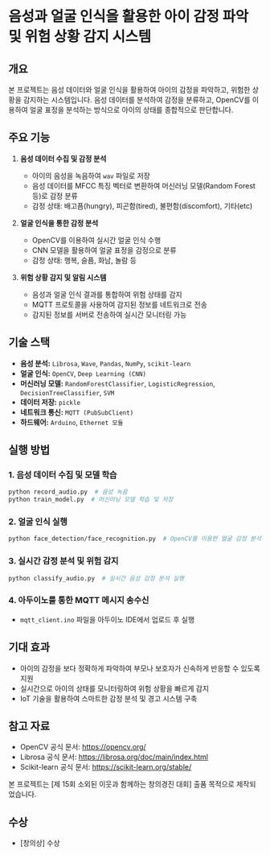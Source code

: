 # 음성과 얼굴 인식을 활용한 아이 감정 파악 및 위험 상황 감지 시스템

## 개요
본 프로젝트는 음성 데이터와 얼굴 인식을 활용하여 아이의 감정을 파악하고, 위험한 상황을 감지하는 시스템입니다. 음성 데이터를 분석하여 감정을 분류하고, OpenCV를 이용하여 얼굴 표정을 분석하는 방식으로 아이의 상태를 종합적으로 판단합니다.

## 주요 기능
1. **음성 데이터 수집 및 감정 분석**
   - 아이의 음성을 녹음하여 `wav` 파일로 저장
   - 음성 데이터를 MFCC 특징 벡터로 변환하여 머신러닝 모델(Random Forest 등)로 감정 분류
   - 감정 상태: 배고픔(hungry), 피곤함(tired), 불편함(discomfort), 기타(etc)
   
2. **얼굴 인식을 통한 감정 분석**
   - OpenCV를 이용하여 실시간 얼굴 인식 수행
   - CNN 모델을 활용하여 얼굴 표정을 감정으로 분류
   - 감정 상태: 행복, 슬픔, 화남, 놀람 등

3. **위험 상황 감지 및 알림 시스템**
   - 음성과 얼굴 인식 결과를 통합하여 위험 상태를 감지
   - MQTT 프로토콜을 사용하여 감지된 정보를 네트워크로 전송
   - 감지된 정보를 서버로 전송하여 실시간 모니터링 가능

## 기술 스택
- **음성 분석:** `Librosa`, `Wave`, `Pandas`, `NumPy`, `scikit-learn`
- **얼굴 인식:** `OpenCV`, `Deep Learning (CNN)`
- **머신러닝 모델:** `RandomForestClassifier`, `LogisticRegression`, `DecisionTreeClassifier`, `SVM`
- **데이터 저장:** `pickle`
- **네트워크 통신:** `MQTT (PubSubClient)`
- **하드웨어:** `Arduino`, `Ethernet 모듈`

## 실행 방법
### 1. 음성 데이터 수집 및 모델 학습
```bash
python record_audio.py  # 음성 녹음
python train_model.py  # 머신러닝 모델 학습 및 저장
```

### 2. 얼굴 인식 실행
```bash
python face_detection/face_recognition.py  # OpenCV를 이용한 얼굴 감정 분석 실행
```

### 3. 실시간 감정 분석 및 위험 감지
```bash
python classify_audio.py  # 실시간 음성 감정 분석 실행
```

### 4. 아두이노를 통한 MQTT 메시지 송수신
- `mqtt_client.ino` 파일을 아두이노 IDE에서 업로드 후 실행

## 기대 효과
- 아이의 감정을 보다 정확하게 파악하여 부모나 보호자가 신속하게 반응할 수 있도록 지원
- 실시간으로 아이의 상태를 모니터링하여 위험 상황을 빠르게 감지
- IoT 기술을 활용하여 스마트한 감정 분석 및 경고 시스템 구축

## 참고 자료
- OpenCV 공식 문서: https://opencv.org/
- Librosa 공식 문서: https://librosa.org/doc/main/index.html
- Scikit-learn 공식 문서: https://scikit-learn.org/stable/

본 프로젝트는 [제 15회 소외된 이웃과 함께하는 창의경진 대회] 출품 목적으로 제작되었습니다.

## 수상

- [창의상] 수상

